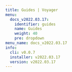```yaml
---
title: Guides | Voyager
menu:
  docs_v2022.03.17:
    identifier: guides
    name: Guides
    weight: 40
    pre: dropdown
menu_name: docs_v2022.03.17
info:
  cli: v0.0.7
  installer: v2022.03.17
  version: v2022.03.17
---
```


